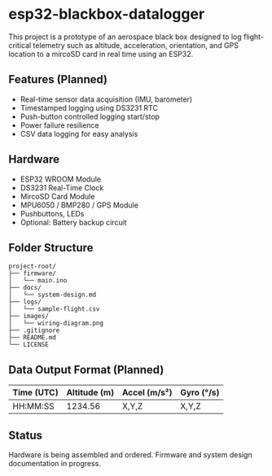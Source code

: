# esp32-blackbox-datalogger
This project is a prototype of an aerospace black box designed to log flight-critical telemetry such as altitude, acceleration, orientation, and GPS location to a mircoSD card in real time using an ESP32.

## Features (Planned)
- Real-time sensor data acquisition (IMU, barometer)
- Timestamped logging using DS3231 RTC
- Push-button controlled logging start/stop
- Power failure resilience
- CSV data logging for easy analysis

## Hardware
- ESP32 WROOM Module
- DS3231 Real-Time Clock
- MircoSD Card Module
- MPU6050 / BMP280 / GPS Module
- Pushbuttons, LEDs
- Optional: Battery backup circuit

## Folder Structure
```
project-root/
├── firmware/
│   └── main.ino
├── docs/
│   └── system-design.md
├── logs/
│   └── sample-flight.csv
├── images/
│   └── wiring-diagram.png
├── .gitignore
├── README.md
└── LICENSE
```

## Data Output Format (Planned)
| Time (UTC) | Altitude (m) | Accel (m/s²) | Gyro (°/s) |
|------------|--------------|--------------|------------|
| HH:MM:SS   | 1234.56      | X,Y,Z        | X,Y,Z      |

## Status
Hardware is being assembled and ordered. 
Firmware and system design documentation in progress.
